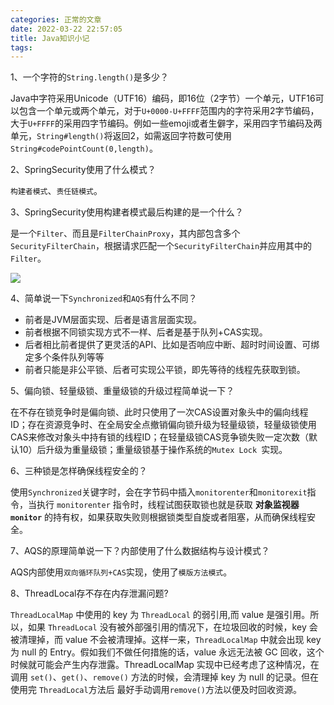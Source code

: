 ```yaml
---
categories: 正常的文章
date: 2022-03-22 22:57:05
title: Java知识小记
tags:
---
```



1、一个字符的`String.length()`是多少？

Java中字符采用Unicode（UTF16）编码，即16位（2字节）一个单元，UTF16可以包含一个单元或两个单元，对于`U+0000-U+FFFF`范围内的字符采用2字节编码，大于`U+FFFF`的采用四字节编码。例如一些emoji或者生僻字，采用四字节编码及两单元，`String#length()`将返回2，如需返回字符数可使用`String#codePointCount(0,length)`。

2、SpringSecurity使用了什么模式？

`构建者模式`、`责任链模式`。

3、SpringSecurity使用构建者模式最后构建的是一个什么？

是一个`Filter`、而且是`FilterChainProxy`，其内部包含多个`SecurityFilterChain`，根据请求匹配一个`SecurityFilterChain`并应用其中的`Filter`。

![](https://s2.loli.net/2022/03/30/rGf8lqhwI5tpYA9.png)

4、简单说一下`Synchronized`和`AQS`有什么不同？

 - 前者是JVM层面实现、后者是语言层面实现。
 - 前者根据不同锁实现方式不一样、后者是基于队列+CAS实现。
 - 后者相比前者提供了更灵活的API、比如是否响应中断、超时时间设置、可绑定多个条件队列等等
 - 前者只能是非公平锁、后者可实现公平锁，即先等待的线程先获取到锁。

5、偏向锁、轻量级锁、重量级锁的升级过程简单说一下？

在不存在锁竞争时是偏向锁、此时只使用了一次CAS设置对象头中的偏向线程ID；存在资源竞争时、在全局安全点撤销偏向锁升级为轻量级锁，轻量级锁使用CAS来修改对象头中持有锁的线程ID；在轻量级锁CAS竞争锁失败一定次数（默认10）后升级为重量级锁；重量级锁基于操作系统的`Mutex Lock `实现。

6、三种锁是怎样确保线程安全的？

使用`Synchronized`关键字时，会在字节码中插入`monitorenter`和`monitorexit`指令，当执行 `monitorenter` 指令时，线程试图获取锁也就是获取 **对象监视器 `monitor`** 的持有权，如果获取失败则根据锁类型自旋或者阻塞，从而确保线程安全。

7、AQS的原理简单说一下？内部使用了什么数据结构与设计模式？

AQS内部使用`双向循环队列+CAS`实现，使用了`模版方法模式`。

8、ThreadLocal存不存在内存泄漏问题?

`ThreadLocalMap` 中使用的 key 为 `ThreadLocal` 的弱引用,而 value 是强引用。所以，如果 `ThreadLocal` 没有被外部强引用的情况下，在垃圾回收的时候，key 会被清理掉，而 value 不会被清理掉。这样一来，`ThreadLocalMap` 中就会出现 key 为 null 的 Entry。假如我们不做任何措施的话，value 永远无法被 GC 回收，这个时候就可能会产生内存泄露。ThreadLocalMap 实现中已经考虑了这种情况，在调用 `set()`、`get()`、`remove()` 方法的时候，会清理掉 key 为 null 的记录。但在使用完 `ThreadLocal`方法后 最好手动调用`remove()`方法以便及时回收资源。